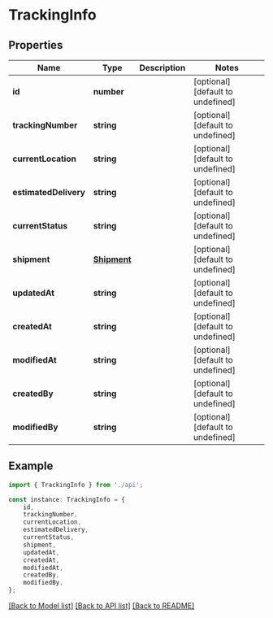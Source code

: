 # TrackingInfo


## Properties

Name | Type | Description | Notes
------------ | ------------- | ------------- | -------------
**id** | **number** |  | [optional] [default to undefined]
**trackingNumber** | **string** |  | [optional] [default to undefined]
**currentLocation** | **string** |  | [optional] [default to undefined]
**estimatedDelivery** | **string** |  | [optional] [default to undefined]
**currentStatus** | **string** |  | [optional] [default to undefined]
**shipment** | [**Shipment**](Shipment.md) |  | [optional] [default to undefined]
**updatedAt** | **string** |  | [optional] [default to undefined]
**createdAt** | **string** |  | [optional] [default to undefined]
**modifiedAt** | **string** |  | [optional] [default to undefined]
**createdBy** | **string** |  | [optional] [default to undefined]
**modifiedBy** | **string** |  | [optional] [default to undefined]

## Example

```typescript
import { TrackingInfo } from './api';

const instance: TrackingInfo = {
    id,
    trackingNumber,
    currentLocation,
    estimatedDelivery,
    currentStatus,
    shipment,
    updatedAt,
    createdAt,
    modifiedAt,
    createdBy,
    modifiedBy,
};
```

[[Back to Model list]](../README.md#documentation-for-models) [[Back to API list]](../README.md#documentation-for-api-endpoints) [[Back to README]](../README.md)
